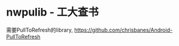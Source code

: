 nwpulib - 工大查书
=======

需要PullToRefresh的library, https://github.com/chrisbanes/Android-PullToRefresh

